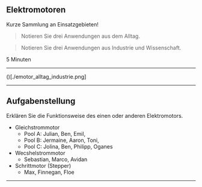## Elektromotoren

Kurze Sammlung an Einsatzgebieten!

> Notieren Sie drei Anwendungen aus dem Alltag.

> Notieren Sie drei Anwendungen aus Industrie und Wissenschaft.

5 Minuten

---

()[./emotor_alltag_industrie.png]

---

## Aufgabenstellung

Erklären Sie die Funktionsweise des einen oder anderen Elektromotors.

- Gleichstrommotor
    - Pool A: Julian, Ben, Emil, 
    - Pool B: Jermaine, Aaron, Toni, 
    - Pool C: Jolina, Ben, Philipp, Oganes
- Wecshelstrommotor
    - Sebastian, Marco, Avidan
- Schrittmotor (Stepper)
    - Max, Finnegan, Floe

---

